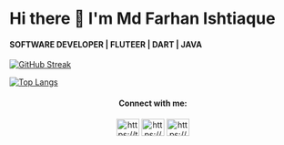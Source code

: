 
# Hi there 👋 I'm Md Farhan Ishtiaque
#### SOFTWARE DEVELOPER | FLUTEER | DART | JAVA
<!--
**FarhanIshtiaque/FarhanIshtiaque** is a ✨ _special_ ✨ repository because its `README.md` (this file) appears on your GitHub profile.

Here are some ideas to get you started:

- 🔭 I’m currently working on ...
- 🌱 I’m currently learning ...
- 👯 I’m looking to collaborate on ...
- 🤔 I’m looking for help with ...
- 💬 Ask me about ...
- 📫 How to reach me: ...
- 😄 Pronouns: ...
- ⚡ Fun fact: ...
-->
[![GitHub Streak](http://github-readme-streak-stats.herokuapp.com?user=FarhanIshtiaque&theme=highcontrast&hide_border=true&date_format=M%20j%5B%2C%20Y%5D&stroke=FE428E&ring=FE428E&fire=FE428E&currStreakLabel=FE428E)](https://git.io/streak-stats)




[![Top Langs](https://github-readme-stats.vercel.app/api/top-langs/?username=FarhanIshtiaque&langs_count=5&theme=radical&hide=makefile&bg_color=000000&hide_border=true)](https://github.com/anuraghazra/github-readme-stats)



<h4 align="Center">Connect with me:</h4>
<p align="Center">
<a href="https://twitter.com/https://twitter.com/rexfarhan" target="blank"><img align="center" src="https://raw.githubusercontent.com/rahuldkjain/github-profile-readme-generator/master/src/images/icons/Social/twitter.svg" alt="https://twitter.com/rexfarhan" height="30" width="40" /></a>
<a href="https://linkedin.com/in/https://bd.linkedin.com/in/farhanishtiaque" target="blank"><img align="center" src="https://raw.githubusercontent.com/rahuldkjain/github-profile-readme-generator/master/src/images/icons/Social/linked-in-alt.svg" alt="https://bd.linkedin.com/in/farhanishtiaque" height="30" width="40" /></a>
<a href="https://fb.com/https://www.facebook.com/farhanishtiaque" target="blank"><img align="center" src="https://raw.githubusercontent.com/rahuldkjain/github-profile-readme-generator/master/src/images/icons/Social/facebook.svg" alt="https://www.facebook.com/farhanishtiaque" height="30" width="40" /></a>
</p>


